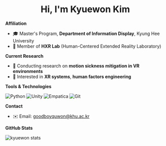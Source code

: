 <h1 align="center">Hi, I'm Kyuewon Kim</h1>

**Affiliation**
- 🎓 Master's Program, **Department of Information Display**, Kyung Hee University
- 🧪 Member of **HXR Lab** (Human-Centered Extended Reality Laboratory)
  
**Current Research**
- 🔬 Conducting research on **motion sickness mitigation in VR environments**
- 🧠 Interested in **XR systems**, **human factors engineering**  



**Tools & Technologies**

![Python](https://img.shields.io/badge/-Python-3776AB?style=for-the-badge&logo=python&logoColor=white)
![Unity](https://img.shields.io/badge/-Unity-000000?style=for-the-badge&logo=unity&logoColor=white)
![Empatica](https://img.shields.io/badge/-Empatica%20-555555?style=for-the-badge)
![Git](https://img.shields.io/badge/-Git-F05032?style=for-the-badge&logo=git&logoColor=white)


**Contact**
- ✉️ Email: goodboyquwon@khu.ac.kr


**GitHub Stats**  
<p align="left">
  <img src="https://github-readme-stats.vercel.app/api?username=kyuewon&show_icons=true&theme=default" alt="kyuewon stats" />
</p>
